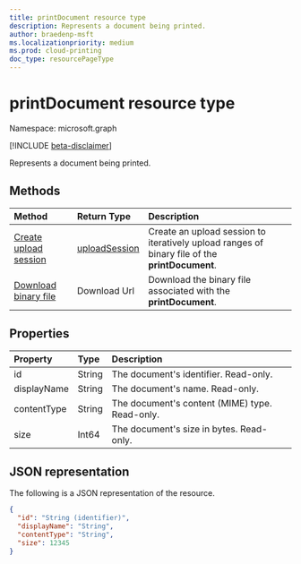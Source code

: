 ```yaml
---
title: printDocument resource type
description: Represents a document being printed.
author: braedenp-msft
ms.localizationpriority: medium
ms.prod: cloud-printing
doc_type: resourcePageType
---
```


# printDocument resource type

Namespace: microsoft.graph

[!INCLUDE [beta-disclaimer](../../includes/beta-disclaimer.md)]

Represents a document being printed.

## Methods

| Method       | Return Type | Description |
|:-------------|:------------|:------------|
| [Create upload session](../api/printdocument-createuploadsession.md) | [uploadSession](uploadsession.md) | Create an upload session to iteratively upload ranges of binary file of the **printDocument**. |
| [Download binary file](../api/printdocument-get-file.md) | Download Url | Download the binary file associated with the **printDocument**. |

## Properties
| Property     | Type        | Description |
|:-------------|:------------|:------------|
|id|String|The document's identifier. Read-only.|
|displayName|String|The document's name. Read-only.|
|contentType|String|The document's content (MIME) type. Read-only.|
|size|Int64|The document's size in bytes. Read-only.|

## JSON representation

The following is a JSON representation of the resource.

<!-- {
  "blockType": "resource",
  "optionalProperties": [

  ],
  "@odata.type": "microsoft.graph.printDocument"
}-->

```json
{
  "id": "String (identifier)",
  "displayName": "String",
  "contentType": "String",
  "size": 12345
}

```


